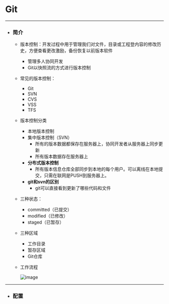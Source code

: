 # Git

------



* ### 简介

  * 版本控制：开发过程中用于管理我们对文件，目录或工程登内容的修改历史，方便查看更改激励，备份恢复以前版本软件
    * 管理多人协同开发
    * Git以快照流的方式进行版本控制

  * 常见的版本控制：
    * Git
    * SVN
    * CVS
    * VSS
    * TFS

  * 版本控制分类
    * 本地版本控制
    * 集中版本控制（SVN）
      * 所有的版本数据都保存在服务器上，协同开发者从服务器上同步更新
      * 所有版本数据存在服务器上
    * **分布式版本控制**
      * 所有版本信息仓库全部同步到本地的每个用户。可以离线在本地提交，只需在联网是PUSH到服务器上。    
    * **git和svn的区别**
      * git可以直接看到更新了哪些代码和文件

  * 三种状态：
    * committed（已提交）
    * modified（已修改）
    * staged（已暂存）

  * 三种区域
    * 工作目录
    * 暂存区域
    * Git仓库

  * 工作流程

    ![image](/media/lynliam/data/markdown/Git/images/v2-bdbe1c116582f534fe567089f87be824_1440w.webp)

    

------



* ### 配置

  